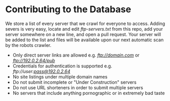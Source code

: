 # Contributing to the Database

We store a list of every server that we crawl for everyone to access. Adding severs is very easy, locate and edit *ftp-servers.txt* from this repo, add your server somewhere on a new line, and open a pull request. Your server will be added to the list and files will be available upon our next automatic scan by the robots crawler.

- Only direct server links are allowed e.g. *ftp://domain.com* or *ftp://192.0.2.64/pub*
- Credentials for authentication is supported e.g. *ftp://user:pass@192.0.2.64*
- No site listings under multiple domain names
- Do not submit incomplete or "Under Construction" servers
- Do not use URL shorteners in order to submit multiple servers
- No servers that include anything pornographic or in extremely bad taste